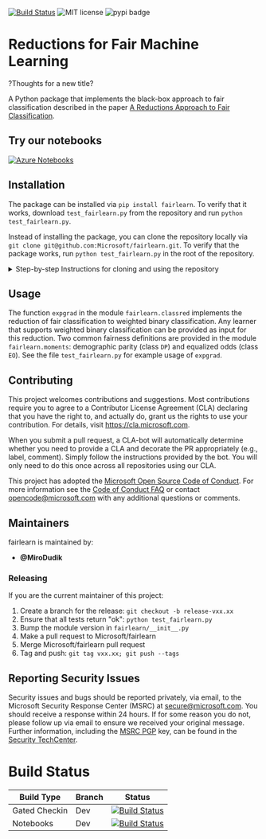 [![Build Status](https://img.shields.io/azure-devops/build/responsibleai/fairlearn/6/dev?failed_label=bad&passed_label=good&label=GatedCheckin%3ADev)](https://dev.azure.com/responsibleai/fairlearn/_build/latest?definitionId=1&branchName=dev) ![MIT license](https://img.shields.io/badge/License-MIT-blue.svg) ![pypi badge](https://img.shields.io/badge/pypi-0.2.0-blue)

# Reductions for Fair Machine Learning

?Thoughts for a new title?


A Python package that implements the black-box approach to fair classification described in the paper [A Reductions Approach to Fair Classification](https://arxiv.org/abs/1803.02453).


## Try our notebooks

[![Azure Notebooks](https://notebooks.azure.com/launch.png)](https://notebooks.azure.com/import/gh/microsoft/fairlearn)

## Installation

The package can be installed via `pip install fairlearn`. To verify that it works, download `test_fairlearn.py` from the repository and run `python test_fairlearn.py`.

Instead of installing the package, you can clone the repository locally via `git clone git@github.com:Microsoft/fairlearn.git`.  To verify that the package works, run
`python test_fairlearn.py` in the root of the repository.

<details><summary>Step-by-step Instructions for cloning and using the repository</summary>

This repo uses Anaconda to simplify package and environment management.

To setup on your local machine:

<details><summary><strong><em>1. Set up Environment</em></strong></summary>

    a. Install Anaconda with Python >= 3.6 
       [Miniconda](https://conda.io/projects/conda/en/latest/user-guide/install/index.html) is a quick way to get started.

 
    b. Create conda environment named interp and install packages

```
    conda create --name fairlearn python=3.6 anaconda
    
```

    Optional, additional reading:, [conda cheat sheet](https://docs.conda.io/projects/conda/en/4.6.0/_downloads/52a95608c49671267e40c689e0bc00ca/conda-cheatsheet.pdf), [jupyter](https://pypi.org/project/jupyter/) and [nb_conda](https://github.com/Anaconda-Platform/nb_conda)

<details><summary><strong><em>On Windows: c. Activate conda environment</strong></em></summary>

```
    activate fairlearn
```
</details>

<details><summary><strong><em>On Linux:</em> c. Activate conda environment</em></strong></summary>

```
    source activate fairlearn
```
</details>

</details>
 
<details>

<summary><strong><em>2. Clone the interpret-community repository</em></strong></summary>

a. Clone and cd into the repository
```
git clone https://github.com/Microsoft/Fairlearn
```
</details>

<details>
<summary><strong><em>3. Test that the package works</em></strong></summary>

```
python test_fairlearn.py
```
</details>

<details>
<summary><strong><em>3. Set up and run Jupyter Notebook server </em></strong></summary>

Click here to automatically import these notebooks to Auzre:
[![Azure Notebooks](https://notebooks.azure.com/launch.png)](https://notebooks.azure.com/import/gh/microsoft/fairlearn)

If you prefer to run locally:
a. Install and run Jupyter Notebook
```
if needed:
          pip install jupyter
          conda install nb_conda
then:
jupyter notebook
```
</details>
</details>

## Usage

The function `expgrad` in the module `fairlearn.classred` implements the reduction of fair classification to weighted binary classification. Any learner that supports weighted binary classification can be provided as input for this reduction. Two common fairness definitions are provided in the module `fairlearn.moments`: demographic parity (class `DP`) and equalized odds (class `EO`). See the file `test_fairlearn.py` for example usage of `expgrad`.

## Contributing

This project welcomes contributions and suggestions. Most contributions require you to
agree to a Contributor License Agreement (CLA) declaring that you have the right to,
and actually do, grant us the rights to use your contribution. For details, visit
https://cla.microsoft.com.

When you submit a pull request, a CLA-bot will automatically determine whether you need
to provide a CLA and decorate the PR appropriately (e.g., label, comment). Simply follow the
instructions provided by the bot. You will only need to do this once across all repositories using our CLA.

This project has adopted the [Microsoft Open Source Code of Conduct](https://opensource.microsoft.com/codeofconduct/).
For more information see the [Code of Conduct FAQ](https://opensource.microsoft.com/codeofconduct/faq/)
or contact [opencode@microsoft.com](mailto:opencode@microsoft.com) with any additional questions or comments.

## Maintainers

fairlearn is maintained by:

- **@MiroDudik**

### Releasing

If you are the current maintainer of this project:

1. Create a branch for the release: `git checkout -b release-vxx.xx`
1. Ensure that all tests return "ok": `python test_fairlearn.py`
1. Bump the module version in `fairlearn/__init__.py`
1. Make a pull request to Microsoft/fairlearn
1. Merge Microsoft/fairlearn pull request
1. Tag and push: `git tag vxx.xx; git push --tags`

## Reporting Security Issues

Security issues and bugs should be reported privately, via email, to the Microsoft Security
Response Center (MSRC) at [secure@microsoft.com](mailto:secure@microsoft.com). You should
receive a response within 24 hours. If for some reason you do not, please follow up via
email to ensure we received your original message. Further information, including the
[MSRC PGP](https://technet.microsoft.com/en-us/security/dn606155) key, can be found in
the [Security TechCenter](https://technet.microsoft.com/en-us/security/default).

# Build Status

| Build Type | Branch | Status |
| -- | -- | -- |
| Gated Checkin | Dev | [![Build Status](https://dev.azure.com/responsibleai/fairlearn/_apis/build/status/Gated%20Checkin?branchName=dev)](https://dev.azure.com/responsibleai/fairlearn/_build/latest?definitionId=1&branchName=dev)|
| Notebooks | Dev | [![Build Status](https://dev.azure.com/responsibleai/fairlearn/_apis/build/status/Notebooks?branchName=dev)](https://dev.azure.com/responsibleai/fairlearn/_build/latest?definitionId=8&branchName=dev)|

